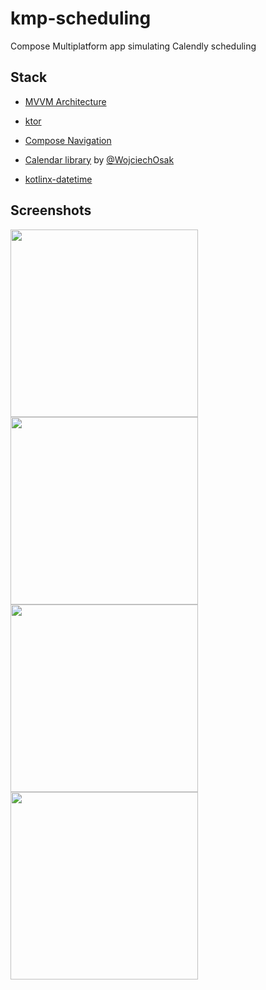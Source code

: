 
# kmp-scheduling

Compose Multiplatform app simulating Calendly scheduling

## Stack

- [MVVM Architecture](https://developer.android.com/topic/libraries/architecture/viewmodel)

- [ktor](https://ktor.io/docs/client-create-multiplatform-application.html)

- [Compose Navigation](https://developer.android.com/develop/ui/compose/navigation)

- [Calendar library](https://github.com/WojciechOsak/Calendar) by [@WojciechOsak](https://github.com/WojciechOsak)

- [kotlinx-datetime](https://github.com/Kotlin/kotlinx-datetime)



## Screenshots

<img src="https://github.com/user-attachments/assets/632601f1-247b-4287-aca4-c8ea591fa38b" width=300 />

<img src="https://github.com/user-attachments/assets/9d8f6e94-2c37-4cc6-96e5-482a3d348067" width=300 />

<img src="https://github.com/user-attachments/assets/d40fe844-69ca-4611-8862-6c9f759ef7da" width=300 />

<img src="https://github.com/user-attachments/assets/be5c9b18-0fc7-40ac-82ad-c9302b06928c" width=300 />
